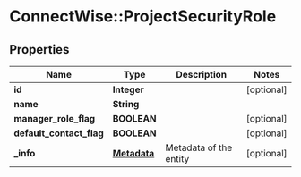 # ConnectWise::ProjectSecurityRole

## Properties
Name | Type | Description | Notes
------------ | ------------- | ------------- | -------------
**id** | **Integer** |  | [optional] 
**name** | **String** |  | 
**manager_role_flag** | **BOOLEAN** |  | [optional] 
**default_contact_flag** | **BOOLEAN** |  | [optional] 
**_info** | [**Metadata**](Metadata.md) | Metadata of the entity | [optional] 


